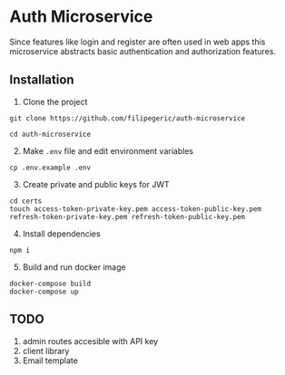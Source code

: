# Auth Microservice

Since features like login and register are often used in web apps this microservice abstracts basic authentication and authorization features.

## Installation

1. Clone the project

```
git clone https://github.com/filipegeric/auth-microservice
```

```
cd auth-microservice
```

2. Make `.env` file and edit environment variables

```
cp .env.example .env
```

3. Create private and public keys for JWT

```
cd certs
touch access-token-private-key.pem access-token-public-key.pem refresh-token-private-key.pem refresh-token-public-key.pem
```

4. Install dependencies

```
npm i
```

5. Build and run docker image

```
docker-compose build
docker-compose up
```

## TODO

1. admin routes accesible with API key
2. client library
3. Email template
